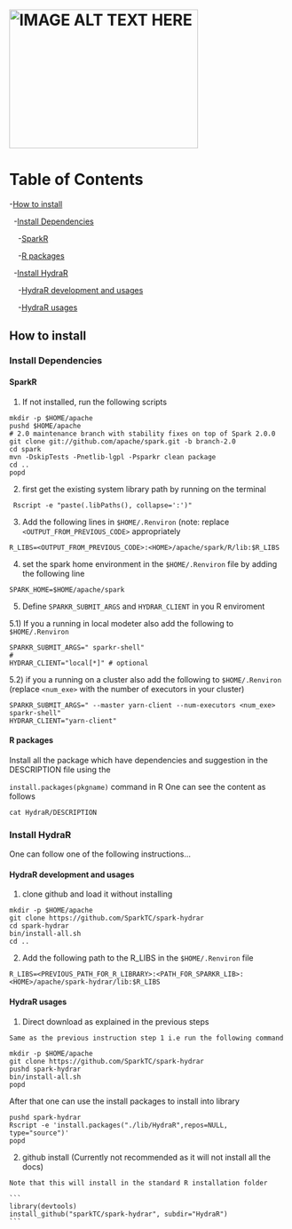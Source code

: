# <img src="HydraR/inst/images/hydraR-logo.png" alt="IMAGE ALT TEXT HERE" width="340" height="250" />

# Table of Contents

-[How to install](#how-to-install)

&nbsp;&nbsp;-[Install Dependencies](#install-dependencies)

&nbsp;&nbsp;&nbsp;&nbsp;-[SparkR](#sparkr)

&nbsp;&nbsp;&nbsp;&nbsp;-[R packages](#r-packages)

&nbsp;&nbsp;-[Install HydraR](#install-hydrar)

&nbsp;&nbsp;&nbsp;&nbsp;-[HydraR development and usages](#hydrar-development-and_usages)

&nbsp;&nbsp;&nbsp;&nbsp;-[HydraR usages](#hydrar-usages)


## How to install

### Install Dependencies

#### SparkR

   1) If not installed, run the following scripts

   ```
   mkdir -p $HOME/apache
   pushd $HOME/apache
   # 2.0 maintenance branch with stability fixes on top of Spark 2.0.0
   git clone git://github.com/apache/spark.git -b branch-2.0
   cd spark
   mvn -DskipTests -Pnetlib-lgpl -Psparkr clean package
   cd ..
   popd
   ```

   2) first get the existing system library path by running on the terminal
   ```
    Rscript -e "paste(.libPaths(), collapse=':')"
   ```
   
   3) Add the following lines in `$HOME/.Renviron` (note: replace `<OUTPUT_FROM_PREVIOUS_CODE>` appropriately
   ```
   R_LIBS=<OUTPUT_FROM_PREVIOUS_CODE>:<HOME>/apache/spark/R/lib:$R_LIBS
   ```

   4) set the spark home environment in the `$HOME/.Renviron` file by adding the following line
   ```
   SPARK_HOME=$HOME/apache/spark
   ```
   5) Define `SPARKR_SUBMIT_ARGS` and `HYDRAR_CLIENT` in you R enviroment
   
   5.1) If you a running in local modeter also add the following to `$HOME/.Renviron` 
   ```
   SPARKR_SUBMIT_ARGS=" sparkr-shell"
   # 
   HYDRAR_CLIENT="local[*]" # optional
   ```
   
  5.2) if you a running on a cluster also add the following to `$HOME/.Renviron` (replace `<num_exe>` with the number of executors in your cluster)
   ```
   SPARKR_SUBMIT_ARGS=" --master yarn-client --num-executors <num_exe> sparkr-shell"
   HYDRAR_CLIENT="yarn-client"
   ```

#### R packages

   Install all the package which have dependencies and suggestion in the DESCRIPTION file using the 

   `install.packages(pkgname)` command in R
   One can see the content as follows
   ```
   cat HydraR/DESCRIPTION
   ```
  

### Install HydraR
One can follow one of the following instructions...

#### HydraR development and usages
  1) clone github and load it without installing

   ```
   mkdir -p $HOME/apache
   git clone https://github.com/SparkTC/spark-hydrar
   cd spark-hydrar
   bin/install-all.sh
   cd ..
   ```

  2) Add the following path to the R_LIBS in the `$HOME/.Renviron` file

   ```
  R_LIBS=<PREVIOUS_PATH_FOR_R_LIBRARY>:<PATH_FOR_SPARKR_LIB>:<HOME>/apache/spark-hydrar/lib:$R_LIBS 
   ```


#### HydraR usages

   1) Direct download as explained in the previous steps

    Same as the previous instruction step 1 i.e run the following command

   ```
   mkdir -p $HOME/apache
   git clone https://github.com/SparkTC/spark-hydrar
   pushd spark-hydrar
   bin/install-all.sh
   popd
   ```

   After that one can use the install packages to install into library

   ```
   pushd spark-hydrar
   Rscript -e 'install.packages("./lib/HydraR",repos=NULL, type="source")'
   popd
   ```
    


   2) github install (Currently not recommended as it will not install all the docs)

    Note that this will install in the standard R installation folder 

    ```
    library(devtools)
    install_github("sparkTC/spark-hydrar", subdir="HydraR")
    ```


